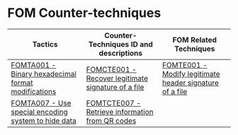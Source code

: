 # FOM Counter-techniques

|Tactics | Counter-Techniques ID and descriptions       | FOM Related Techniques                 |
|-------| ---------------------------------------------| -------------------------------------- |
|[FOMTA001 - Binary hexadecimal format modifications](https://github.com/blue101010/FOM/blob/main/tactics/FOMTA001.md)  | [FOMCTE001 - Recover legitimate signature of a file](https://github.com/blue101010/FOM/blob/main/countertechniques/FOMCTE001.md) | [FOMTE001 - Modify legitimate header signature of a file](https://github.com/blue101010/FOM/blob/main/techniques/FOMTE001.md) |
| [FOMTA007 - Use special encoding system to hide data](https://github.com/blue101010/FOM/blob/main/tactics/FOMTA007.md)  | [FOMTCTE007 - Retrieve information from QR codes](https://github.com/blue101010/FOM/blob/main/countertechniques/FOMTCTE007.md) |
